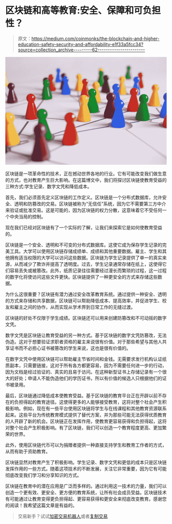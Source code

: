 # 区块链和高等教育:安全、保障和可负担性？

> 原文：<https://medium.com/coinmonks/the-blockchain-and-higher-education-safety-security-and-affordability-e1f33a5fcc34?source=collection_archive---------62----------------------->

![](img/95cbc03243a25c29961f4288ad531935.png)

区块链是一项革命性的技术，正在撼动世界各地的行业。它有可能改变我们做生意的方式，也对教育产生巨大影响。在这篇博文中，我们将探讨区块链使教育受益的三种方式:学生记录、数字文凭和降低成本。

首先，我们必须首先定义区块链的工作定义。区块链是一个分布式数据库，允许安全、透明和防篡改的交易。区块链被称为“无信任”系统，因为它不需要第三方中介来验证或批准交易。这是可能的，因为区块链的权力分散，这意味着它不受任何一个中央当局的控制。

现在我们已经对区块链有了一个实际的了解，让我们来探索它是如何使教育受益的。

区块链是一个安全、透明和不可变的分布式数据库。这使它成为保存学生记录的完美工具。大学可以使用区块链存储成绩单、成绩和其他重要数据。雇主、学生和其他拥有适当权限的大学可以访问这些数据。区块链为学生记录提供了单一的真实来源，从而减少了欺诈并提高了透明度。过去，学生记录通常存储在纸上，这使得它们容易丢失或被篡改。此外，纸质记录往往需要经过漫长而繁琐的过程，这一过程的数字化将使访问这些文件更快。区块链提供了一种更安全的方式来存储这些数据。

为什么这很重要？区块链有潜力通过安全改革教育系统。通过提供一种安全、透明的方式来存储和共享数据，区块链可以帮助降低成本、提高效率，并促进学生、校友和雇主之间的协作，从而实现从学术界到日常工作的无缝过渡。

区块链的好处不仅限于学生成绩。区块链还可以用来创建防篡改和不可动摇的数字文凭。

数字文凭是区块链让教育受益的另一种方式。基于区块链的数字文凭防篡改，无法伪造。这对于想要验证求职者资格的雇主来说很有价值。对于那些希望与其他人共享证书而不必担心证书被篡改的学生来说，这也是很有价值的。

在数字文凭中使用区块链可以帮助雇主节省时间和金钱。无需要求发行机构认证纸质副本，只需要链接，这对于所有各方都更容易，因为不需要任何进一步的行动，因为文档是经过验证的、真实的且易于访问。在这种新型证书上存储记录有一个很大的好处；申请人不能伪造他们的学历证书，所以有价值的候选人只根据他们的证书被录用。

最后，区块链通过降低成本使教育受益。基于区块链的教育平台正在开辟以前不存在的负担得起的教育途径。这使得更多的人能够接受教育，这将对整个社会产生积极影响。例如，现在有一些平台使用区块链将学生与在线课程和其他教育资源联系起来。这些平台为传统教育模式提供了替代方案，并为那些可能无法获得优质教育的人开辟了新的机会。区块链正在发挥作用，使教育更容易获得和负担得起，这将对整个社会产生积极影响。有了区块链，我们可以创造一个教育程度更高、更加繁荣的世界。

此外，使用区块链代币可以为捐赠者提供一种直接支持学生和教育工作者的方式，从而有助于资助教育。

区块链显然对教育产生了积极影响。学生记录、数字文凭和更低的成本只是区块链发挥作用的一些方式。随着这项技术的不断发展，关注它非常重要，因为它有可能彻底改变我们学习和分享知识的方式。

区块链在教育中的潜在应用是广泛而多样的。通过利用这一技术的力量，我们可以创造一个更有效、更安全、更方便的教育系统，让所有社会成员受益。区块链技术有可能通过让教育变得更负担得起、更容易获得和更安全来彻底改变教育。感谢您的阅读！我希望这篇文章是有益的。

> 交易新手？试试[加密交易机器人](/coinmonks/crypto-trading-bot-c2ffce8acb2a)或者[复制交易](/coinmonks/top-10-crypto-copy-trading-platforms-for-beginners-d0c37c7d698c)